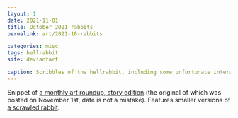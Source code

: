 ```yaml
---
layout: 1
date: 2021-11-01
title: October 2021 rabbits
permalink: art/2021-10-rabbits

categories: misc
tags: hellrabbit
site: deviantart

caption: Scribbles of the hellrabbit, including some unfortunate interactions with humans.
---
```

Snippet of [a monthly art roundup, story edition](https://a-flyleaf.github.io/ygbtdm/gallery/roundups/2021-10) (the original of which was posted on November 1st, date is not a mistake). Features smaller versions of [a scrawled rabbit](https://a-flyleaf.github.io/ygbtdm/gallery/scrawling).